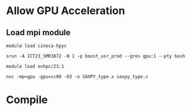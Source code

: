 # Allow GPU Acceleration

## Load mpi module
```
module load cineca-hpyc
```

```
srun -A ICT23_SMR3872 -N 1 -p boost_usr_prod --gres gpu:1 --pty bash
```

```
module load nvhpc/23.1
```

```
nvc -mp=gpu -gpu=cc80 -O3 -o SAXPY_type.x saxpy_type.c 
```

# Compile
